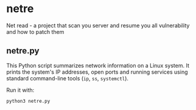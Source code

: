 # netre
Net read - a project that scan you server and resume you all vulnerability and how to patch them

## netre.py

This Python script summarizes network information on a Linux system. It prints the system's IP addresses, open ports and running services using standard command-line tools (`ip`, `ss`, `systemctl`).

Run it with:

```bash
python3 netre.py
```
